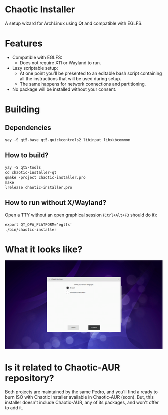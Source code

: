 # Chaotic Installer
A setup wizard for ArchLinux using Qt and compatible with EGLFS.

# Features
 * Compatible with EGLFS:
     * Does not require X11 or Wayland to run.
 * Lazy scriptable setup:
     * At one point you'll be presented to an editable bash script containing all the instructions that will be used during setup.
     * The same happens for network connections and partitioning.
 * No package will be installed without your consent.

# Building
## Dependencies
```
yay -S qt5-base qt5-quickcontrols2 libinput libxkbcommon
```

## How to build?
```
yay -S qt5-tools
cd chaotic-installer-qt
qmake -project chaotic-installer.pro
make
lrelease chaotic-installer.pro
```

## How to run without X/Wayland?
Open a TTY without an open graphical session (`Ctrl+Alt+F3` should do it):

```
export QT_QPA_PLATFORM='eglfs'
./bin/chaotic-installer
```

# What it looks like?
![Language Picking Screen](screenshot.png)

# Is it related to Chaotic-AUR repository?
Both projects are maintained by the same Pedro, and you'll find a ready to burn ISO with Chaotic Installer available in Chaotic-AUR (soon).
But, this installer doesn't include Chaotic-AUR, any of its packages, and won't offer to add it.